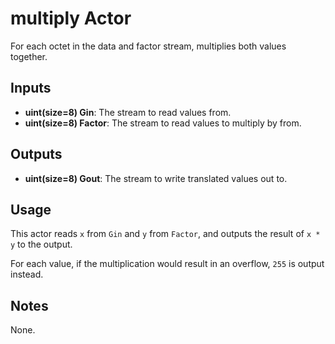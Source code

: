 # multiply Actor #
For each octet in the data and factor stream, multiplies both values together.

## Inputs ##
* **uint(size=8) Gin**: The stream to read values from.
* **uint(size=8) Factor**: The stream to read values to multiply by from.

## Outputs ##
* **uint(size=8) Gout**: The stream to write translated values out to.

## Usage ##
This actor reads `x` from `Gin` and `y` from `Factor`, and outputs the result of `x * y` to the output.

For each value, if the multiplication would result in an overflow, `255` is output instead.

## Notes ##
None.
